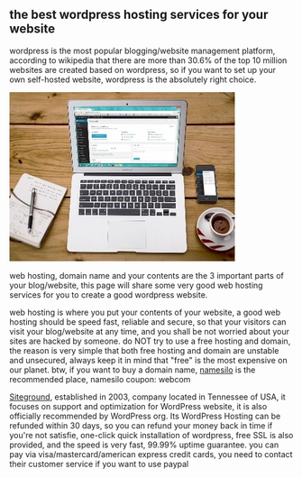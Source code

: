 ## the best wordpress hosting services for your website

wordpress is the most popular blogging/website management platform, according to wikipedia that there are more than 30.6% of the top 10 million websites are created based on wordpress, so if you want to set up your own self-hosted website, wordpress is the absolutely right choice.

![best wordpress hosting 2019, web hosting china, wp hosting alipay](https://raw.githubusercontent.com/tophosting/tophosting.github.io/master/img/wordpress-website-hosting.jpg "top self-hosted solutions for your wordpress website")

web hosting, domain name and your contents are the 3 important parts of your blog/website, this page will share some very good web hosting services for you to create a good wordpress website.

web hosting is where you put your contents of your website, a good web hosting should be speed fast, reliable and secure, so that your visitors can visit your blog/website at any time, and you shall be not worried about your sites are hacked by someone. do NOT try to use a free hosting and domain, the reason is very simple that both free hosting and domain are unstable and unsecured, always keep it in mind that "free" is the most expensive on our planet. btw, if you want to buy a domain name, [namesilo](https://www.namesilo.com/?rid=adf2827hj) is the recommended place, namesilo coupon: webcom


[Siteground](https://www.siteground.com/go/wpzhuji), established in 2003, company located in Tennessee of USA, it focuses on support and optimization for WordPress website, it is also officially recommended by WordPress org. Its WordPress Hosting can be refunded within 30 days, so you can refund your money back in time if you're not satisfie, one-click quick installation of wordpress, free SSL is also provided, and the speed is very fast, 99.99% uptime guarantee. you can pay via visa/mastercard/american express credit cards, you need to contact their customer service if you want to use paypal
